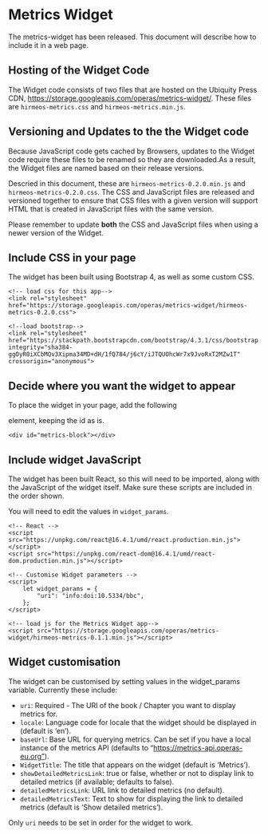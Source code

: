 # Metrics Widget

The metrics-widget has been released. This document will describe how to include it in a web page.

## Hosting of the Widget Code

The Widget code consists of two files that are hosted on the Ubiquity Press CDN, https://storage.googleapis.com/operas/metrics-widget/. These files are `hirmeos-metrics.css` and `hirmeos-metrics.min.js`.

## Versioning and Updates to the the Widget code

Because JavaScript code gets cached by Browsers, updates to the Widget code require these files to be renamed so they are downloaded.As a result, the Widget files are named based on their release versions.

Descried in this document, these are `hirmeos-metrics-0.2.0.min.js` and `hirmeos-metrics-0.2.0.css`. The CSS and
 JavaScript files are released and versioned together to ensure that CSS files with a given version will support HTML that is created in JavaScript files with the same version.

Please remember to update **both** the CSS and JavaScript files when using a newer version of the Widget.

## Include CSS in your page

The widget has been built using Bootstrap 4, as well as some custom CSS.
```
<!-- load css for this app-->
<link rel="stylesheet" href="https://storage.googleapis.com/operas/metrics-widget/hirmeos-metrics-0.2.0.css">

<!--load bootstrap-->
<link rel="stylesheet" href="https://stackpath.bootstrapcdn.com/bootstrap/4.3.1/css/bootstrap.min.css" integrity="sha384-ggOyR0iXCbMQv3Xipma34MD+dH/1fQ784/j6cY/iJTQUOhcWr7x9JvoRxT2MZw1T" crossorigin="anonymous">
```

## Decide where you want the widget to appear

To place the widget in your page, add the following <div> element, keeping the id as is.
```
<div id="metrics-block"></div>
```

## Include widget JavaScript

The widget has been built React, so this will need to be imported, along with the JavaScript of the widget itself. Make sure these scripts are included in the order shown.

You will need to edit the values in `widget_params`.
```
<!-- React -->
<script src="https://unpkg.com/react@16.4.1/umd/react.production.min.js"></script>
<script src="https://unpkg.com/react-dom@16.4.1/umd/react-dom.production.min.js"></script>

<!-- Customise Widget parameters -->
<script>
    let widget_params = {
        "uri": "info:doi:10.5334/bbc",
    };
</script>

<!-- load js for the Metrics Widget app-->
<script src="https://storage.googleapis.com/operas/metrics-widget/hirmeos-metrics-0.1.1.min.js"></script>
```

## Widget customisation

The widget can be customised by setting values in the widget_params variable. Currently these include:

- `uri`: Required - The URI of the book / Chapter you want to display metrics for.
- `locale`: Language code for locale that the widget should be displayed in (default is ‘en’).
- `baseUrl`: Base URL for querying metrics. Can be set if you have a local instance of the metrics API (defaults to
 “https://metrics-api.operas-eu.org”).
- `WidgetTitle`: The title that appears on the widget (default is ‘Metrics’).
- `showDetailedMetricsLink`: true or false, whether or not to display link to detailed metrics (if available; defaults
 to false).
- `detailedMetricsLink`: URL link to detailed metrics (no default).
- `detailedMetricsText`: Text to show for displaying the link to detailed metrics (default is ‘Show detailed metrics’).

Only `uri` needs to be set in order for the widget to work.
